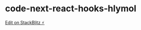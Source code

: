 # code-next-react-hooks-hlymol

[Edit on StackBlitz ⚡️](https://stackblitz.com/edit/code-next-react-hooks-hlymol)